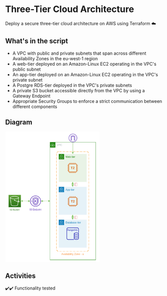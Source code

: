# Three-Tier Cloud Architecture
Deploy a secure three-tier cloud architecture on AWS using Terraform :cloud:

## What's in the script

- A VPC with public and private subnets that span across different Availability Zones in the eu-west-1 region
- A web-tier deployed on an Amazon-Linux EC2 operating in the VPC's public subnet
- An app-tier deployed on an Amazon-Linux EC2 operating in the VPC's private subnet
- A Postgre RDS-tier deployed in the VPC's private subnets 
- A private S3 bucket accessible directly from the VPC by using a Gateway Endpoint 
- Appropriate Security Groups to enforce a strict communication between different components

## Diagram
<img src="./aws-three-tiers.png?raw=true" width="300">

## Activities
 :heavy_check_mark::heavy_check_mark: Functionality tested
